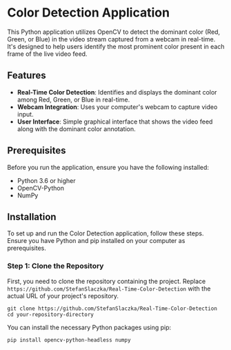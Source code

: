 # Color Detection Application

This Python application utilizes OpenCV to detect the dominant color (Red, Green, or Blue) in the video stream captured from a webcam in real-time. It's designed to help users identify the most prominent color present in each frame of the live video feed.

## Features

- **Real-Time Color Detection**: Identifies and displays the dominant color among Red, Green, or Blue in real-time.
- **Webcam Integration**: Uses your computer's webcam to capture video input.
- **User Interface**: Simple graphical interface that shows the video feed along with the dominant color annotation.

## Prerequisites

Before you run the application, ensure you have the following installed:

- Python 3.6 or higher
- OpenCV-Python
- NumPy

## Installation

To set up and run the Color Detection application, follow these steps. Ensure you have Python and pip installed on your computer as prerequisites.

### Step 1: Clone the Repository

First, you need to clone the repository containing the project. Replace `https://github.com/StefanSlaczka/Real-Time-Color-Detection` with the actual URL of your project's repository.

```
git clone https://github.com/StefanSlaczka/Real-Time-Color-Detection
cd your-repository-directory

```

You can install the necessary Python packages using pip:

```
pip install opencv-python-headless numpy
```
